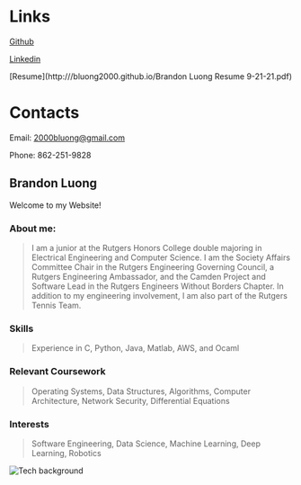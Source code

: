 # Links

[Github](https://github.com/bluong2000)

[Linkedin](http://www.linkedin.com/in/bluong2000)

[Resume](http:///bluong2000.github.io/Brandon Luong Resume 9-21-21.pdf)

# Contacts

Email: 2000bluong@gmail.com

Phone: 862-251-9828

## Brandon Luong

Welcome to my Website!

### About me:

>I am a junior at the Rutgers Honors College double majoring in Electrical Engineering and Computer Science. I am the Society Affairs Committee Chair in the Rutgers Engineering 
>Governing Council, a Rutgers Engineering Ambassador, and the Camden Project and Software Lead in the Rutgers Engineers Without Borders Chapter.
>In addition to my engineering involvement, I am also part of the Rutgers Tennis Team. 

### Skills

>Experience in C, Python, Java, Matlab, AWS, and Ocaml

### Relevant Coursework

> Operating Systems, Data Structures, Algorithms, Computer Architecture, Network Security, Differential Equations 

### Interests
> Software Engineering, Data Science, Machine Learning, Deep Learning, Robotics


![Tech background](https://i.ytimg.com/vi/5-LyRjHlRgQ/maxresdefault.jpg)


